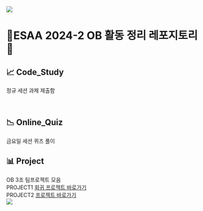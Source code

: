 <img src="https://capsule-render.vercel.app/api?type=waving&color=00462A&height=200&section=header&text=ESAA%202024-1%20YB&fontColor=EFEFEF" />

# 🌱ESAA 2024-2 OB 활동 정리 레포지토리🌱

## 📈 Code_Study
정규 세션 과제 제출함 


<br/>

## 📉 Online_Quiz
금요일 세션 퀴즈 풀이 
<br/> 

## 📊 Project
OB 3조 팀프로젝트 모음 <br/>
PROJECT1 [회귀 프로젝트 바로가기]() <br/>
PROJECT2 [프로젝트 바로가기]() <br/>
<img src="https://capsule-render.vercel.app/api?type=waving&color=00462A&height=120&section=footer" />
